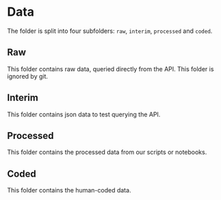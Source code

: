 # Data

The folder is split into four subfolders: `raw`, `interim`, `processed` and `coded`.

## Raw

This folder contains raw data, queried directly from the API. This folder is ignored by git.

## Interim

This folder contains json data to test querying the API.

## Processed

This folder contains the processed data from our scripts or notebooks.

## Coded

This folder contains the human-coded data.
